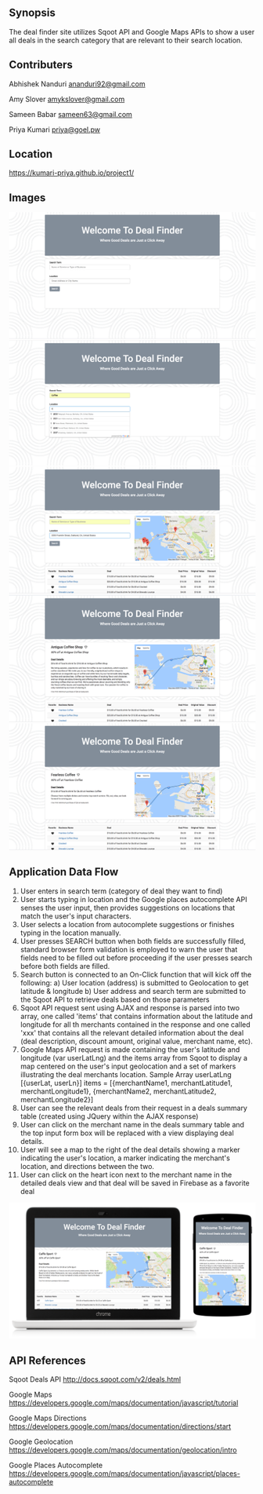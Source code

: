 Synopsis
---
The deal finder site utilizes Sqoot API and Google Maps APIs to show a user all deals in the search category that are relevant to their search location.

Contributers
---
Abhishek Nanduri
ananduri92@gmail.com

Amy Slover
amykslover@gmail.com

Sameen Babar
sameen63@gmail.com

Priya Kumari
priya@goel.pw


Location
---
https://kumari-priya.github.io/project1/

Images
---
![Alt text](/assets/img/Group_Project_Home.png?raw=true "Home Screen")
![Alt text](/assets/img/Group_Project_Autocomplete.png?raw=true "Autocomplete")
![Alt text](/assets/img/Group_Project_SearchResults.png?raw=true "Main Deals Table")
![Alt text](/assets/img/Group_Project_DetailView1.png?raw=true "Deals Detailed View 1")
![Alt text](/assets/img/Group_Project_DetailView2.png?raw=true "Deals Detailed View 2")

Application Data Flow
---
1. User enters in search term (category of deal they want to find)
2. User starts typing in location and the Google places autocomplete API senses the user input, then provides suggestions on locations that match the user's input characters.
3. User selects a location from autocomplete suggestions or finishes typing in the location manually.
4. User presses SEARCH button when both fields are successfully filled, standard browser form validation is employed to warn the user that fields need to be filled out before proceeding if the user presses search before both fields are filled.
4. Search button is connected to an On-Click function that will kick off the following:
    a) User location (address) is submitted to Geolocation to get latitude & longitude
    b) User address and search term are submitted to the Sqoot API to retrieve deals based on those parameters
5. Sqoot API request sent using AJAX and response is parsed into two array, one called 'items' that contains information about the latitude and longitude for all th merchants contained in the response and one called 'xxx' that contains all the relevant detailed information about the deal (deal description, discount amount, original value, merchant name, etc).
6. Google Maps API request is made containing the user's latitude and longitude (var userLatLng) and the items array from Sqoot to display a map centered on the user's input geolocation and a set of markers illustrating the deal merchants location.
    Sample Array
    userLatLng [{userLat, userLn}]
    items = [{merchantName1, merchantLatitude1, merchantLongitude1}, {merchantName2, merchantLatitude2, merchantLongitude2}]
7. User can see the relevant deals from their request in a deals summary table (created using JQuery within the AJAX response)
8. User can click on the merchant name in the deals summary table and the top input form box will be replaced with a view displaying deal details.
9. User will see a map to the right of the deal details showing a marker indicating the user's location, a marker indicating the merchant's location, and directions between the two.
10. User can click on the heart icon next to the merchant name in the detailed deals view and that deal will be saved in Firebase as a favorite deal


![Alt text](/assets/img/DealFinder_Responsive.png?raw=true "Responsive")


API References
---

Sqoot Deals API
http://docs.sqoot.com/v2/deals.html

Google Maps
https://developers.google.com/maps/documentation/javascript/tutorial

Google Maps Directions
https://developers.google.com/maps/documentation/directions/start

Google Geolocation
https://developers.google.com/maps/documentation/geolocation/intro

Google Places Autocomplete
https://developers.google.com/maps/documentation/javascript/places-autocomplete


